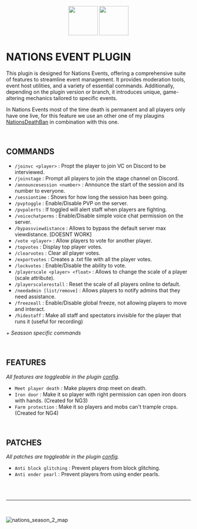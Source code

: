<div align="center">
  <img src="https://github.com/jjkay03/NationsEvent/assets/61110962/48a1349c-47a1-4087-aacc-b9e5b45f84d8" width="80"/>
  <img src="https://github.com/user-attachments/assets/5fa7a23b-fabf-4649-88b3-648c0813f51d" width="80"/>
</div>

# NATIONS EVENT PLUGIN
This plugin is designed for Nations Events, offering a comprehensive suite of features to streamline event management. It provides moderation tools, event host utilities, and a variety of essential commands. Additionally, depending on the plugin version or branch, it introduces unique, game-altering mechanics tailored to specific events.

In Nations Events most of the time death is permanent and all players only have one live, for this feature we use an other one of my plaugins [NationsDeathBan](https://github.com/jjkay03/NationsDeathBan) in combination with this one.

<br>

## COMMANDS
- `/joinvc <player>` : Propt the player to join VC on Discord to be interviewed.
- `/joinstage` : Prompt all players to join the stage channel on Discord.
- `/announcesession <number>` : Announce the start of the session and its number to everyone.
- `/sessiontime` : Shows for how long the session has been going.
- `/pvptoggle` : Enable/Disable PVP on the server.
- `/pvpalerts` : If toggled will alert staff when players are fighting.
- `/voicechatperms` : Enable/Disable simple voice chat permission on the server.
- `/bypassviewdistance` : Allows to bypass the default server max viewdistance. [DOESNT WORK]
- `/vote <player>` : Allow players to vote for another player.
- `/topvotes` : Display top player votes.
- `/clearvotes` : Clear all player votes.
- `/exportvotes` : Creates a .txt file with all the player votes.
- `/lockvotes` : Enable/Disable the ability to vote.
- `/playerscale <player> <float>` : Allows to change the scale of a player (scale attribute).
- `/playerscalerestall` : Reset the scale of all players online to default.
- `/needadmin [list/remove]` : Allows players to notify admins that they need assistance.
- `/freezeall` : Enable/Disable global freeze, not allowing players to move and interact.
- `/hidestaff` : Make all staff and spectators invisible for the player that runs it (useful for recording)

_+ Seasson specific commands_

<br>

## FEATURES
_All features are toggleable in the plugin [config](https://github.com/jjkay03/NationsEvent/blob/NG4/src/main/resources/config.yml)._
- `Meet player death` : Make players drop meet on death.
- `Iron door` : Make it so player with right permission can open iron doors with hands. (Created for NG3)
- `Farm protection` : Make it so players and mobs can't trample crops. (Created for NG4)

<br>

## PATCHES
_All patches are toggleable in the plugin [config](https://github.com/jjkay03/NationsEvent/blob/NG4/src/main/resources/config.yml)._
- `Anti block glitching` : Prevent players from block glitching.
- `Anti ender pearl` : Prevent players from using ender pearls.

<br>
<br>

---

<br>

![nations_season_2_map](https://github.com/user-attachments/assets/f8ea31f6-a3a5-45de-8c9b-4345bf6e6423)

